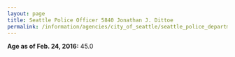 ```yaml
---
layout: page
title: Seattle Police Officer 5840 Jonathan J. Dittoe
permalink: /information/agencies/city_of_seattle/seattle_police_department/copbook/5840/
---
```


**Age as of Feb. 24, 2016:** 45.0
